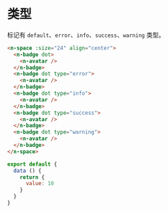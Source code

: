 # 类型

标记有 `default`、`error`、`info`、`success`、`warning` 类型。

```html
<n-space :size="24" align="center">
  <n-badge dot>
    <n-avatar />
  </n-badge>
  <n-badge dot type="error">
    <n-avatar />
  </n-badge>
  <n-badge dot type="info">
    <n-avatar />
  </n-badge>
  <n-badge dot type="success">
    <n-avatar />
  </n-badge>
  <n-badge dot type="warning">
    <n-avatar />
  </n-badge>
</n-space>
```

```js
export default {
  data () {
    return {
      value: 10
    }
  }
}
```
